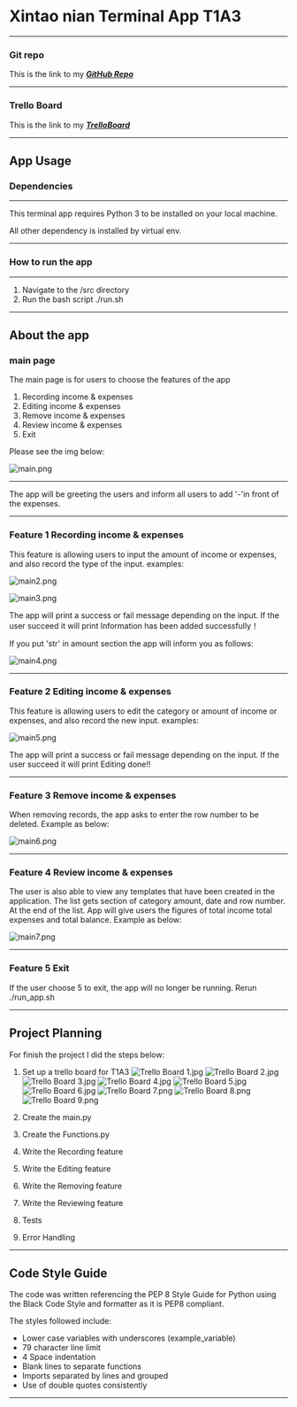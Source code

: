 # Xintao nian Terminal App T1A3

---
### Git repo
This is the link to my ***[GitHub Repo](https://github.com/Nianxintao/Xintaonian_T1A3Xintaonian_T1A3/tree/master)***

---
### Trello Board
This is the link to my ***[TrelloBoard](https://trello.com/u/johnnian1/boards)***

---

## App Usage
### Dependencies

---
This terminal app requires Python 3 to be installed on your local machine.

All other dependency is installed by virtual env.

---
### How to run the app

---
1. Navigate to the /src directory
2. Run the bash script ./run.sh

---
## About the app

### main page 
The main page is for users to choose the features of the app
1. Recording income & expenses
2. Editing income & expenses
3. Remove income & expenses
4. Review income & expenses
5. Exit

Please see the img below:

![main.png](doc%2Fmain.png)

---

The app will be greeting the users and inform all users to add '-'in front of the expenses.

---

### Feature 1 Recording  income & expenses
This feature is allowing users to input the amount of income or expenses, and also record
the type of the input. examples:

![main2.png](doc%2Fmain2.png)

![main3.png](doc%2Fmain3.png)

The app will print a success or fail message depending on the input. If the user succeed it will print 
Information has been added successfully！

If you put 'str' in amount section the app will inform you as follows:

![main4.png](doc%2Fmain4.png)

---
### Feature 2 Editing  income & expenses
This feature is allowing users to edit the category or amount of income or expenses, and also record
the new input. examples:

![main5.png](doc%2Fmain5.png)

The app will print a success or fail message depending on the input. If the user succeed it will print 
Editing done!!

---

### Feature 3  Remove income & expenses
When removing records, the app asks to enter the row number to be deleted.
Example as below:

![main6.png](doc%2Fmain6.png)

---

### Feature 4  Review income & expenses
The user is also able to view any templates that have been created in the application.
The list gets section of category amount, date and row number.
At the end of the list. App will give users the figures of total income total expenses and total balance.
Example as below:

![main7.png](doc%2Fmain7.png)

---

### Feature 5   Exit
If the user choose 5 to exit, the app will no longer be running. Rerun ./run_app.sh

---

## Project Planning
For finish the project  I did the steps below:

1. Set up a trello board for T1A3
![Trello Board 1.jpg](doc%2FTrello%20Board%201.jpg)
![Trello Board 2.jpg](doc%2FTrello%20Board%202.jpg)
![Trello Board 3.jpg](doc%2FTrello%20Board%203.jpg)
![Trello Board 4.jpg](doc%2FTrello%20Board%204.jpg)
![Trello Board 5.jpg](doc%2FTrello%20Board%205.jpg)
![Trello Board 6.jpg](doc%2FTrello%20Board%206.jpg)
![Trello Board 7.png](doc%2FTrello%20Board%207.png)
![Trello Board 8.png](doc%2FTrello%20Board%208.png)
![Trello Board 9.png](doc%2FTrello%20Board%209.png)
2. Create the main.py 

3. Create the Functions.py
4. Write the Recording  feature
5. Write the Editing feature
6. Write the Removing feature
7. Write the Reviewing feature
8.  Tests
9. Error Handling 

---

## Code Style Guide
The code was written referencing the PEP 8 Style Guide for Python using the Black Code Style and formatter as it is PEP8 compliant.

The styles followed include:

* Lower case variables with underscores (example_variable)
* 79 character line limit
* 4 Space indentation
* Blank lines to separate functions
* Imports separated by lines and grouped
* Use of double quotes consistently

---


